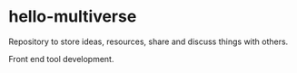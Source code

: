 # hello-multiverse
Repository to store ideas, resources, share and discuss things with others.

Front end tool development.
